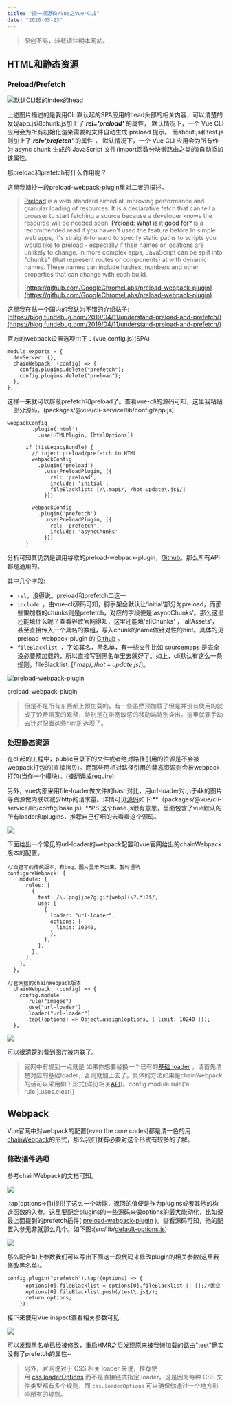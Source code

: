 ```yaml
---
title: "探一探源码/Vue之Vue-CLI"
date: "2020-05-23"
---
```


> 原创不易，转载请注明本网站。

## HTML和静态资源

### Preload/Prefetch

![默认CLI起的index的head](images/image-1.png)

上述图片描述的是我用CLI默认起的SPA应用的head头部的相关内容，可以清楚的发现app.js和chunk.js加上了 **_rel='preload'_** 的属性， 默认情况下，一个 Vue CLI 应用会为所有初始化渲染需要的文件自动生成 preload 提示。 而about.js和test.js则加上了 **_rel='prefetch'_** 的属性 ， 默认情况下，一个 Vue CLI 应用会为所有作为 async chunk 生成的 JavaScript 文件(import函数分块懒路由之类的)自动添加该属性。

那preload和prefetch有什么作用呢？

这里我摘抄一段preload-webpack-plugin里对二者的描述。

> [Preload](https://w3c.github.io/preload/) is a web standard aimed at improving performance and granular loading of resources. It is a declarative fetch that can tell a browser to start fetching a source because a developer knows the resource will be needed soon. [Preload: What is it good for?](https://www.smashingmagazine.com/2016/02/preload-what-is-it-good-for/) is a recommended read if you haven't used the feature before.In simple web apps, it's straight-forward to specify static paths to scripts you would like to preload - especially if their names or locations are unlikely to change. In more complex apps, JavaScript can be split into "chunks" (that represent routes or components) at with dynamic names. These names can include hashes, numbers and other properties that can change with each build.
> 
> [https://github.com/GoogleChromeLabs/preload-webpack-plugin](https://github.com/GoogleChromeLabs/preload-webpack-plugin)

这里我在贴一个国内的我认为不错的介绍帖子: [https://blog.fundebug.com/2019/04/11/understand-preload-and-prefetch/](https://blog.fundebug.com/2019/04/11/understand-preload-and-prefetch/)

官方的webpack设置选项由下：(vue.config.js)(SPA)

```
module.exports = {
  devServer: {},
  chainWebpack: (config) => {
    config.plugins.delete("prefetch");
    config.plugins.delete("preload");
  },
};
```

这样一来就可以屏蔽prefetch和preload了。查看vue-cli的源码可知，这里我粘贴一部分源码。(packages/@vue/cli-service/lib/config/app.js)

```
webpackConfig
        .plugin('html')
          .use(HTMLPlugin, [htmlOptions])

      if (!isLegacyBundle) {
        // inject preload/prefetch to HTML
        webpackConfig
          .plugin('preload')
            .use(PreloadPlugin, [{
              rel: 'preload',
              include: 'initial',
              fileBlacklist: [/\.map$/, /hot-update\.js$/]
            }])

        webpackConfig
          .plugin('prefetch')
            .use(PreloadPlugin, [{
              rel: 'prefetch',
              include: 'asyncChunks'
            }])
      }
```

分析可知其仍然是调用谷歌的preload-webpack-plugin，[Github](https://github.com/GoogleChromeLabs/preload-webpack-plugin)。那么所有API都是通用的。

其中几个字段:

- `rel`，没得说。preload和prefetch二选一
- `include`  ，由vue-cli源码可知，脚手架会默认让‘initial’部分为preload，而那些懒加载的chunks则是prefetch，对应的字段便是‘asyncChunks’。那么这里还能填什么呢？查看谷歌官网得知，这里还能填'allChunks' ，'allAssets'，甚至直接传入一个具名的数组，写入chunk的name做针对性的hint。具体的见 preload-webpack-plugin 的 [Github](https://github.com/GoogleChromeLabs/preload-webpack-plugin) 。
- `fileBlacklist`  ，字如其名，黑名单，有一些文件比如 sourcemaps 是完全没必要预加载的，所以直接写到黑名单里去就好了。如上，cli默认有这么一条规则，fileBlacklist: \[/.map$/, /hot-update.js$/\]。

![ preload-webpack-plugin ](images/image-2-1024x569.png)

preload-webpack-plugin

> 但是不是所有东西都上预加载的，有一些虽然预加载了但是并没有使用的就成了浪费带宽的累赘，特别是在带宽敏感的移动端特别突出。这里就要手动去针对配置这些hint的选项了。

### 处理静态资源

在cli起的工程中，public目录下的文件或者绝对路径引用的资源是不会被webpack打包的(直接拷贝)。而那些用相对路径引用的静态资源则会被webpack打包(当作一个模块)。(被翻译成require)

另外，vue内部采用file-loader做文件的hash对比，用url-loader对小于4k的图片等资源做内联以减少http的请求量。详情可见[源码](https://github.com/vuejs/vue-cli/tree/dev/packages/%40vue/cli-service/lib/config/base.js)如下:**（packages/@vue/cli-service/lib/config/base.js）**PS:这个base.js很有意思，里面包含了vue默认的所有loader和plugins，推荐自己仔细的去看看这个源码。

![](images/image-4.png)

下面给出一个常见的url-loader的webpack配置和vue官网给出的chainWebpack版本的配置。

```
//自己写的传统版本，有bug，图片显示不出来，暂时埋坑
configureWebpack: {
    module: {
      rules: [
        {
          test: /\.(png|jpe?g|gif|webp)(\?.*)?$/,
          use: [
            {
              loader: "url-loader",
              options: {
                limit: 10240,
              },
            },
          ],
        },
      ],
    },
  },

//官网给的chainWebpack版本
  chainWebpack: (config) => {
    config.module
      .rule("images")
      .use("url-loader")
      .loader("url-loader")
      .tap((options) => Object.assign(options, { limit: 10240 }));
  },
```

![](images/image-3.png)

可以很清楚的看到图片被内联了。

> 官网中有提到一点就是 如果你想要替换一个已有的[基础 loader](https://github.com/vuejs/vue-cli/tree/dev/packages/%40vue/cli-service/lib/config/base.js) ，请首先清楚对应的基础loader，否则就加上去了。具体的方法如果是chainWebpack的话可以采用如下形式(详见相关[API](https://github.com/neutrinojs/webpack-chain))。config.module.rule('a rule').uses.clear()

## Webpack

Vue官网中对webpack的配置(even the core codes)都是清一色的用[chainWebpack](https://github.com/neutrinojs/webpack-chain)的形式，那么我们就有必要对这个形式有较多的了解。

### 修改插件选项

参考chainWebpack的文档可知。

![](images/image-5.png)

.tap(options=>\[\])提供了这么一个功能，返回的值便是作为plugins或者其他的构造函数的入参。这里要配合plugins的一些源码来做options的最大能动化，比如说最上面提到的prefetch插件( [preload-webpack-plugin](https://github.com/GoogleChromeLabs/preload-webpack-plugin) )。查看源码可知，他的配置入参无非就那么几个。如下图:(src/lib/[default-options.js](https://github.com/GoogleChromeLabs/preload-webpack-plugin/blob/master/src/lib/default-options.js))

![](images/image-6.png)

那么配合如上参数我们可以写出下面这一段代码来修改plugin的相关参数(这里我修改黑名单)。

```
config.plugin("prefetch").tap((options) => {
      options[0].fileBlacklist = options[0].fileBlacklist || [];//置空
      options[0].fileBlacklist.push(/test\.js$/);
      return options;
    });
```

接下来使用Vue inspect查看相关参数可见:

![](images/image-7-1024x220.png)

可以发现黑名单已经被修改，重启HMR之后发现原来被我懒加载的路由"test"确实没有了prefetch的属性~

> 另外，官网说对于 CSS 相关 loader 来说，推荐使用 [css.loaderOptions](https://cli.vuejs.org/zh/config/#css-loaderoptions) 而不是直接链式指定 loader。这是因为每种 CSS 文件类型都有多个规则，而 `css.loaderOptions` 可以确保你通过一个地方影响所有的规则。
